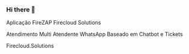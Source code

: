 ### Hi there 👋

Aplicação FireZAP 
Firecloud Solutions

Atendimento Multi Atendente WhatsApp
Baseado em Chatbot e Tickets

Firecloud.Solutions
